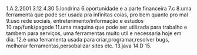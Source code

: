 1.A
2.2001
3.12
4.30
5.londrina
6.oportunidade e a parte financeira
7.c
8.uma ferramenta que pode ser usada pra infinitas coias, pro bem quanto pro mal
9.uso rede sociais, entreterimento/informação e estudos 
10.rap/funk/pagode
11.uma maquina que pode ser utilizada para trabalho e tambem para serviços,  uma ferramentas muito util e necessaria hoje em dia.
12.é uma ferramenta usada para criar,programar,resolver bugs, melhorar ferramentas,persobalizar sites etc.
13.java 
14.D
15.